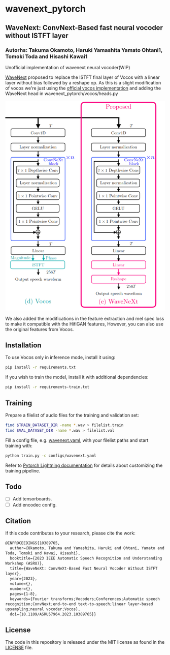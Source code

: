 # wavenext_pytorch
## WaveNext: ConvNext-Based fast neural vocoder without ISTFT layer
### Autorhs: Takuma Okamoto, Haruki Yamashita Yamato Ohtani1, Tomoki Toda and Hisashi Kawai1

Unofficial implementation of wavenext neural vocoder(WIP)

[WaveNext](https://ieeexplore.ieee.org/document/10389765) proposed to replace the ISTFT final layer of Vocos with a linear layer without bias followed by a reshape op. As this is a slight modification of vocos we're  just using the [official vocos implementation](https://github.com/gemelo-ai/vocos) and adding the WaveNext head in wavenext_pytorch/vocos/heads.py 

![WaveNext](wavenext_architecture.png)

We also added the modifications in the feature extraction and mel spec loss to make it compatible with the HifiGAN features, However, you can also use the original features from Vocos. 

## Installation

To use Vocos only in inference mode, install it using:

```bash
pip install -r requirements.txt
```

If you wish to train the model, install it with additional dependencies:

```bash
pip install -r requirements-train.txt
```



## Training


Prepare a filelist of audio files for the training and validation set:

```bash
find $TRAIN_DATASET_DIR -name *.wav > filelist.train
find $VAL_DATASET_DIR -name *.wav > filelist.val
```

Fill a config file, e.g. [wavenext.yaml](configs%2Fwavenext.yaml), with your filelist paths and start training with:

```bash
python train.py -c configs/wavenext.yaml
```

Refer to [Pytorch Lightning documentation](https://lightning.ai/docs/pytorch/stable/) for details about customizing the
training pipeline.

## Todo

- [ ] Add tensorboards.
- [ ] Add encodec config.

## Citation

If this code contributes to your research, please cite the work:
```
@INPROCEEDINGS{10389765,
  author={Okamoto, Takuma and Yamashita, Haruki and Ohtani, Yamato and Toda, Tomoki and Kawai, Hisashi},
  booktitle={2023 IEEE Automatic Speech Recognition and Understanding Workshop (ASRU)}, 
  title={WaveNeXt: ConvNeXt-Based Fast Neural Vocoder Without ISTFT layer}, 
  year={2023},
  volume={},
  number={},
  pages={1-8},
  keywords={Fourier transforms;Vocoders;Conferences;Automatic speech recognition;ConvNext;end-to-end text-to-speech;linear layer-based upsampling;neural vocoder;Vocos},
  doi={10.1109/ASRU57964.2023.10389765}}
```


## License

The code in this repository is released under the MIT license as found in the
[LICENSE](LICENSE) file.
